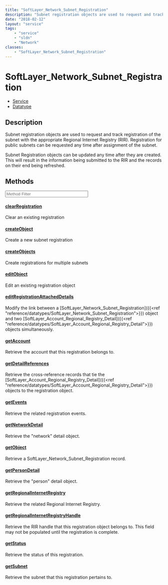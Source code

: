 ```yaml
---
title: "SoftLayer_Network_Subnet_Registration"
description: "Subnet registration objects are used to request and track registration of the subnet with the appropriate Regional Inter... "
date: "2018-02-12"
layout: "service"
tags:
    - "service"
    - "sldn"
    - "Network"
classes:
    - "SoftLayer_Network_Subnet_Registration"
---
```

# SoftLayer_Network_Subnet_Registration
<div id='service-datatype'>
    <ul id='sldn-reference-tabs'>
    <li id='service'> <a href='/reference/services/SoftLayer_Network_Subnet_Registration' >Service</a></li>    <li id='datatype'> <a href='/reference/datatypes/SoftLayer_Network_Subnet_Registration' >Datatype</a></li>
    </ul>
</div>

## Description
Subnet registration objects are used to request and track registration of the subnet with the appropriate Regional Internet Registry (RIR). Registration for public subnets can be requested any time after assignment of the subnet. 

Subnet Registration objects can be updated any time after they are created. This will result in the information being submitted to the RIR and the records on their end being refreshed. 



        
<div id="properties" class="content service-content">

## Methods

<div class="view-filters">
    <div class="clearfix">
        <div class="search-input-box">
            <input placeholder="Method Filter" onkeyup="titleSearch(inputId='edit-combine', divId='method-div', elementClass='method-row')" 
                type="text" id="edit-combine" value="" size="30" maxlength="128" class="form-text">
        </div>
    </div>
</div>

<div id="method-div">

<div class="method-row">

#### [clearRegistration](/reference/services/SoftLayer_Network_Subnet_Registration/clearRegistration)
Clear an existing registration
</div>

<div class="method-row">

#### [createObject](/reference/services/SoftLayer_Network_Subnet_Registration/createObject)
Create a new subnet registration
</div>

<div class="method-row">

#### [createObjects](/reference/services/SoftLayer_Network_Subnet_Registration/createObjects)
Create registrations for multiple subnets
</div>

<div class="method-row">

#### [editObject](/reference/services/SoftLayer_Network_Subnet_Registration/editObject)
Edit an existing registration object
</div>

<div class="method-row">

#### [editRegistrationAttachedDetails](/reference/services/SoftLayer_Network_Subnet_Registration/editRegistrationAttachedDetails)
Modify the link between a [SoftLayer_Network_Subnet_Registration]({{<ref "reference/datatypes/SoftLayer_Network_Subnet_Registration">}}) object and two [SoftLayer_Account_Regional_Registry_Detail]({{<ref "reference/datatypes/SoftLayer_Account_Regional_Registry_Detail">}}) objects simultaneously. 
</div>

<div class="method-row">

#### [getAccount](/reference/services/SoftLayer_Network_Subnet_Registration/getAccount)
Retrieve the account that this registration belongs to.
</div>

<div class="method-row">

#### [getDetailReferences](/reference/services/SoftLayer_Network_Subnet_Registration/getDetailReferences)
Retrieve the cross-reference records that tie the [SoftLayer_Account_Regional_Registry_Detail]({{<ref "reference/datatypes/SoftLayer_Account_Regional_Registry_Detail">}}) objects to the registration object.
</div>

<div class="method-row">

#### [getEvents](/reference/services/SoftLayer_Network_Subnet_Registration/getEvents)
Retrieve the related registration events.
</div>

<div class="method-row">

#### [getNetworkDetail](/reference/services/SoftLayer_Network_Subnet_Registration/getNetworkDetail)
Retrieve the "network" detail object.
</div>

<div class="method-row">

#### [getObject](/reference/services/SoftLayer_Network_Subnet_Registration/getObject)
Retrieve a SoftLayer_Network_Subnet_Registration record.
</div>

<div class="method-row">

#### [getPersonDetail](/reference/services/SoftLayer_Network_Subnet_Registration/getPersonDetail)
Retrieve the "person" detail object.
</div>

<div class="method-row">

#### [getRegionalInternetRegistry](/reference/services/SoftLayer_Network_Subnet_Registration/getRegionalInternetRegistry)
Retrieve the related Regional Internet Registry.
</div>

<div class="method-row">

#### [getRegionalInternetRegistryHandle](/reference/services/SoftLayer_Network_Subnet_Registration/getRegionalInternetRegistryHandle)
Retrieve the RIR handle that this registration object belongs to. This field may not be populated until the registration is complete.
</div>

<div class="method-row">

#### [getStatus](/reference/services/SoftLayer_Network_Subnet_Registration/getStatus)
Retrieve the status of this registration.
</div>

<div class="method-row">

#### [getSubnet](/reference/services/SoftLayer_Network_Subnet_Registration/getSubnet)
Retrieve the subnet that this registration pertains to.
</div>
</div>

</div>

